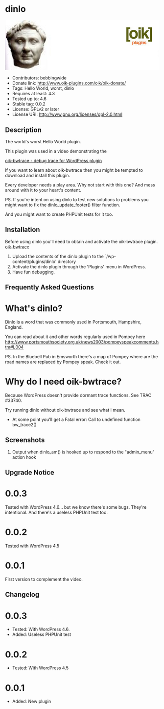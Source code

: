 # dinlo 
![banner](https://raw.githubusercontent.com/bobbingwide/dinlo/master/assets/dinlo-banner-772x250.jpg)
* Contributors: bobbingwide
* Donate link: http://www.oik-plugins.com/oik/oik-donate/
* Tags: Hello World, worst, dinlo
* Requires at least: 4.3
* Tested up to: 4.6
* Stable tag: 0.0.2
* License: GPLv2 or later
* License URI: http://www.gnu.org/licenses/gpl-2.0.html

## Description 
The world's worst Hello World plugin.

This plugin was used in a video demonstrating the

[oik-bwtrace - debug trace for WordPress plugin](http://www.oik-plugins.com/wordpress-plugins-from-oik-plugins/free-oik-plugins/oik-trace-plugin/an-introduction-to-problem-determination-with-oik-bwtrace-debug-trace-for-wordpress/)

If you want to learn about oik-bwtrace then you might be tempted to download and install this plugin.

Every developer needs a play area.
Why not start with this one?
And mess around with it to your heart's content.

PS. If you're intent on using dinlo to test new solutions to problems
you might want to fix the dinlo_update_footer() filter function.

And you might want to create PHPUnit tests for it too.

## Installation 

Before using dinlo you'll need to obtain and activate the oik-bwtrace plugin.
[oik-bwtrace](http://github.com/bobbingwide/oik-bwtrace)

1. Upload the contents of the dinlo plugin to the `/wp-content/plugins/dinlo' directory
1. Activate the dinlo plugin through the 'Plugins' menu in WordPress.
1. Have fun debugging.


## Frequently Asked Questions 
# What's dinlo? 

Dinlo is a word that was commonly used in Portsmouth, Hampshire, England.

You can read about it and other words regularly used in Pompey here
http://www.portsmouthsociety.org.uk/news2003/pompeyspeakcomments.htm#L004

PS. In the Bluebell Pub in Emsworth there's a map of Pompey where are the road names are replaced by Pompey speak.
Check it out.

# Why do I need oik-bwtrace? 

Because WordPress doesn't provide dormant trace functions. See TRAC #33740.

Try running dinlo without oik-bwtrace and see what I mean.
* At some point you'll get a Fatal error: Call to undefined function bw_trace2()


## Screenshots 
1. Output when dinlo_am() is hooked up to respond to the "admin_menu" action hook

## Upgrade Notice 
# 0.0.3 
Tested with WordPress 4.6... but we know there's some bugs. They're intentional. And there's a useless PHPUnit test too.

# 0.0.2 
Tested with WordPress 4.5

# 0.0.1 
First version to complement the video.

## Changelog 
# 0.0.3 
* Tested: With WordPress 4.6.
* Added: Useless PHPUnit test

# 0.0.2 
* Tested: With WordPress 4.5

# 0.0.1
* Added: New plugin




